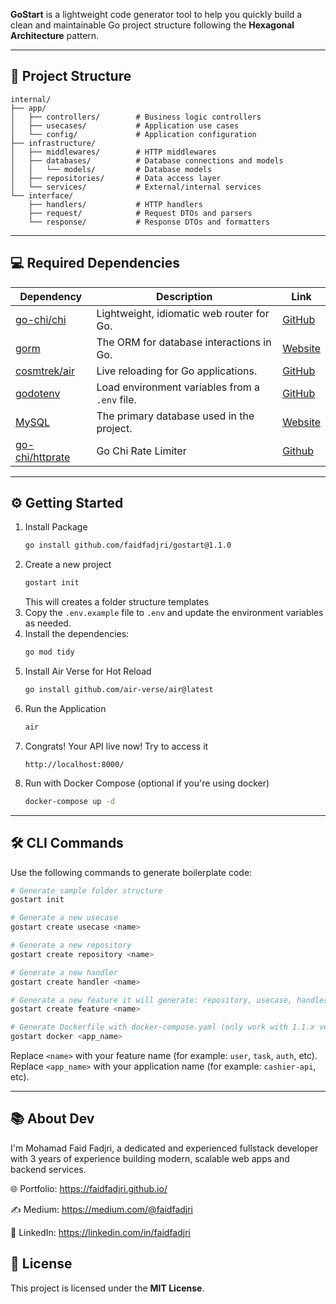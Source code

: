 
**GoStart** is a lightweight code generator tool to help you quickly build a clean and maintainable Go project structure following the **Hexagonal Architecture** pattern.

---

## 📁 Project Structure

```
internal/
├── app/
│   ├── controllers/        # Business logic controllers
│   ├── usecases/           # Application use cases
│   └── config/             # Application configuration
├── infrastructure/
│   ├── middlewares/        # HTTP middlewares
│   ├── databases/          # Database connections and models
│   │   └── models/         # Database models
│   ├── repositories/       # Data access layer
│   └── services/           # External/internal services
└── interface/
    ├── handlers/           # HTTP handlers
    ├── request/            # Request DTOs and parsers
    └── response/           # Response DTOs and formatters
```


---
## 💻 Required Dependencies
| Dependency                                                            | Description                                                 | Link                                                 |
| --------------------------------------------------------------------- | ----------------------------------------------------------- | ---------------------------------------------------- |
| [go-chi/chi](https://github.com/go-chi/chi)                               | Lightweight, idiomatic web router for Go.                   | [GitHub](https://github.com/go-chi/chi)              |
| [gorm](https://gorm.io/)                                              | The ORM for database interactions in Go.                    | [Website](https://gorm.io/)                          |
| [cosmtrek/air](https://github.com/cosmtrek/air)                                | Live reloading for Go applications.                         | [GitHub](https://github.com/cosmtrek/air)            |
| [godotenv](https://github.com/joho/godotenv)                          | Load environment variables from a `.env` file.              | [GitHub](https://github.com/joho/godotenv)           |
| [MySQL](https://www.mysql.com/)                                       | The primary database used in the project.                   | [Website](https://www.mysql.com/)                    |
| [go-chi/httprate](github.com/go-chi/httprate)              | Go Chi Rate Limiter                                         | [Github](github.com/go-chi/httprate)                 |
---

## ⚙️ Getting Started

1. Install Package
   ```bash
   go install github.com/faidfadjri/gostart@1.1.0
   ```
2. Create a new project
   ```bash
   gostart init
   ```
   This will creates a folder structure templates
3. Copy the `.env.example` file to `.env` and update the environment variables as needed.
4. Install the dependencies:
   ```bash
   go mod tidy
   ```
5. Install Air Verse for Hot Reload
   ```bash
   go install github.com/air-verse/air@latest
   ```
6. Run the Application
   ```bash
   air
   ```
7. Congrats! Your API live now! Try to access it
   ```
   http://localhost:8000/
   ```
8. Run with Docker Compose (optional if you're using docker)
   ```bash
   docker-compose up -d
   ```

---

## 🛠️ CLI Commands

Use the following commands to generate boilerplate code:

```bash
# Generate sample folder structure
gostart init

# Generate a new usecase
gostart create usecase <name>

# Generate a new repository
gostart create repository <name>

# Generate a new handler
gostart create handler <name>

# Generate a new feature it will generate: repository, usecase, handler
gostart create feature <name>

# Generate Dockerfile with docker-compose.yaml (only work with 1.1.x version)
gostart docker <app_name>
```

Replace `<name>` with your feature name (for example: `user`, `task`, `auth`, etc).  
Replace `<app_name>` with your application name (for example: `cashier-api`, etc).

---

## 📚 About Dev
I'm Mohamad Faid Fadjri, a dedicated and experienced fullstack developer with 3 years of experience building modern, scalable web apps and backend services.

🌐 Portfolio: https://faidfadjri.github.io/

✍️ Medium: https://medium.com/@faidfadjri

💼 LinkedIn: https://linkedin.com/in/faidfadjri


## 📄 License

This project is licensed under the **MIT License**.
